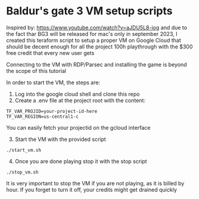 # Baldur's gate 3 VM setup scripts 

Inspired by: https://www.youtube.com/watch?v=aJDU5L8-iog and due to the fact thar BG3 will be released for mac's only in september 2023, I created this teraform script to setup a proper VM on Google Cloud that should be decent enough for all the project 100h playthrough with the $300 free credit that every new user gets

Connecting to the VM with RDP/Parsec and installing the game is beyond the scope of this tutorial

In order to start the VM, the steps are:
1. Log into the google cloud shell and clone this repo 
2. Create a .env file at the project root with the content:
```
TF_VAR_PROJID=your-project-id-here
TF_VAR_REGION=us-central1-c
```
You can easily fetch your projectid on the gcloud interface

3. Start the VM with the provided script
```
./start_vm.sh
```
4. Once you are done playing stop it with the stop script
```
./stop_vm.sh
```

It is very important to stop the VM if you are not playing, as it is billed by hour. If you forget to turn it off, your credits might get drained quickly
